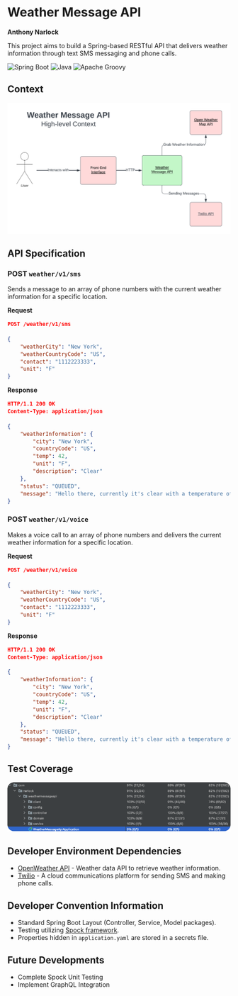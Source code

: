 # Weather Message API

**Anthony Narlock**

This project aims to build a Spring-based RESTful API that delivers weather information through text SMS messaging and phone calls.

![Spring Boot](https://img.shields.io/badge/spring-%236DB33F.svg?style=for-the-badge&logo=spring+boot&logoColor=white)
![Java](https://img.shields.io/badge/java-%23ED8B00.svg?style=for-the-badge&logo=java&logoColor=white)
![Apache Groovy](https://img.shields.io/badge/Groovy-4298B8.svg?style=for-the-badge&logo=Apache+Groovy&logoColor=white)

## Context

<p align="center">
  <img src="./README%20Assets/ContextDiagram.png" width="600px"/>
</p>

## API Specification

### POST `weather/v1/sms`
Sends a message to an array of phone numbers with the current weather information for a specific location.

**Request**
```json
POST /weather/v1/sms

{
    "weatherCity": "New York",
    "weatherCountryCode": "US",
    "contact": "1112223333",
    "unit": "F"
}
```

**Response**
```json
HTTP/1.1 200 OK
Content-Type: application/json

{
    "weatherInformation": {
        "city": "New York",
        "countryCode": "US",
        "temp": 42,
        "unit": "F",
        "description": "Clear"
    },
    "status": "QUEUED",
    "message": "Hello there, currently it's clear with a temperature of 42 degrees F in New York, US!"
}
```

### POST `weather/v1/voice`
Makes a voice call to an array of phone numbers and delivers the current weather information for a specific location.

**Request**
```json
POST /weather/v1/voice

{
    "weatherCity": "New York",
    "weatherCountryCode": "US",
    "contact": "1112223333",
    "unit": "F"
}
```

**Response**
```json
HTTP/1.1 200 OK
Content-Type: application/json

{
    "weatherInformation": {
        "city": "New York",
        "countryCode": "US",
        "temp": 42,
        "unit": "F",
        "description": "Clear"
    },
    "status": "QUEUED",
    "message": "Hello there, currently it's clear with a temperature of 42 degrees F in New York, US!"
}
```

## Test Coverage
<p align="center">
  <img src="./README%20Assets/TestCoverage.png" width="600px"/>
</p>

## Developer Environment Dependencies
- [OpenWeather API](https://openweathermap.org/api) - Weather data API to retrieve weather information.
- [Twilio](https://www.twilio.com/docs/usage/api) - A cloud communications platform for sending SMS and making phone calls.

## Developer Convention Information
- Standard Spring Boot Layout (Controller, Service, Model packages).
- Testing utilizing [Spock framework](https://spockframework.org/).
- Properties hidden in `application.yaml` are stored in a secrets file.

## Future Developments
- Complete Spock Unit Testing
- Implement GraphQL Integration
